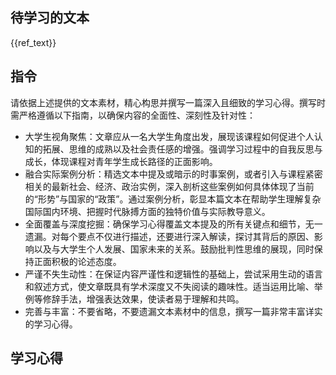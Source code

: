 ## 待学习的文本
{{ref_text}}

## 指令
请依据上述提供的文本素材，精心构思并撰写一篇深入且细致的学习心得。撰写时需严格遵循以下指南，以确保内容的全面性、深刻性及针对性：
- 大学生视角聚焦：文章应从一名大学生角度出发，展现该课程如何促进个人认知的拓展、思维的成熟以及社会责任感的增强。强调学习过程中的自我反思与成长，体现课程对青年学生成长路径的正面影响。
- 融合实际案例分析：精选文本中提及或暗示的时事案例，或者引入与课程紧密相关的最新社会、经济、政治实例，深入剖析这些案例如何具体体现了当前的“形势”与国家的“政策”。通过案例分析，彰显本篇文本在帮助学生理解复杂国际国内环境、把握时代脉搏方面的独特价值与实际教导意义。
- 全面覆盖与深度挖掘：确保学习心得覆盖文本提及的所有关键点和细节，无一遗漏。对每个要点不仅进行描述，还要进行深入解读，探讨其背后的原因、影响以及与大学生个人发展、国家未来的关系。鼓励批判性思维的展现，同时保持正面积极的论述态度。
- 严谨不失生动性：在保证内容严谨性和逻辑性的基础上，尝试采用生动的语言和叙述方式，使文章既具有学术深度又不失阅读的趣味性。适当运用比喻、举例等修辞手法，增强表达效果，使读者易于理解和共鸣。
- 完善与丰富：不要省略，不要遗漏文本素材中的信息，撰写一篇非常丰富详实的学习心得。

## 学习心得
